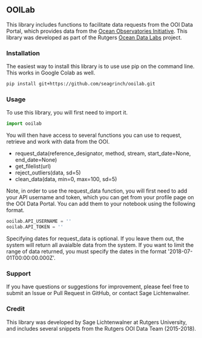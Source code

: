 ## OOILab

This library includes functions to facilitate data requests from the OOI Data Portal, which provides data from the [Ocean Observatories Initiative](http://oceanobservatories.org).  This library was developed as part of the Rutgers [Ocean Data Labs](https://datalab.marine.rutgers.edu) project.

### Installation

The easiest way to install this library is to use use pip on the command line.  This works in Google Colab as well.

```bash
pip install git+https://github.com/seagrinch/ooilab.git
```

### Usage

To use this library, you will first need to import it.

```python
import ooilab
```

You will then have access to several functions you can use to request, retrieve and work with data from the OOI.

* request_data(reference_designator, method, stream, start_date=None, end_date=None)
* get_filelist(url)
* reject_outliers(data, sd=5)
* clean_data(data, min=0, max=100, sd=5)

Note, in order to use the request_data function, you will first need to add your API username and token, which you can get from your profile page on the OOI Data Portal.  You can add them to your notebook using the following format.

```python
ooilab.API_USERNAME = ''
ooilab.API_TOKEN = ''
```

Specifying dates for request_data is optional.  If you leave them out, the system will return all avaialble data from the system.  If you want to limit the range of data returned, you must specify the dates in the format '2018-07-01T00:00:00.000Z'. 


### Support

If you have questions or suggestions for improvement, please feel free to submit an Issue or Pull Request in GitHub, or contact Sage Lichtenwalner.

### Credit

This library was developed by Sage Lichtenwalner at Rutgers University, and includes several snippets from the Rutgers OOI Data Team (2015-2018). 
